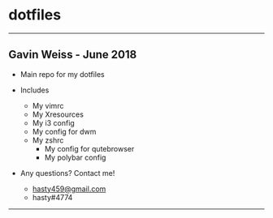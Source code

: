 # dotfiles
-----------------------------
Gavin Weiss - June 2018
-----------------------------
- Main repo for my dotfiles

- Includes
  - My vimrc
  - My Xresources
  - My i3 config
  - My config for dwm
  - My zshrc
	- My config for qutebrowser
	- My polybar config

- Any questions? Contact me!
	- hasty459@gmail.com
	- hasty#4774
-----------------------------

